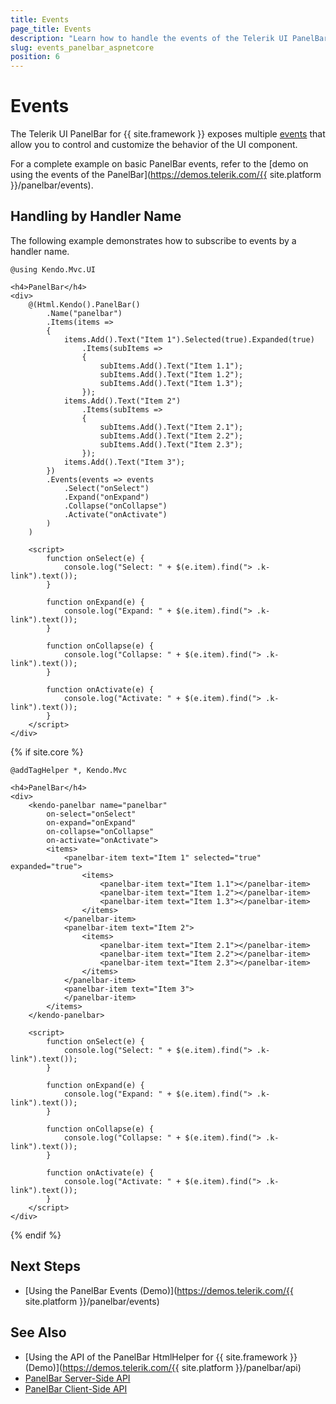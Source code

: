 ```yaml
---
title: Events
page_title: Events
description: "Learn how to handle the events of the Telerik UI PanelBar component for {{ site.framework }}."
slug: events_panelbar_aspnetcore
position: 6
---
```


# Events

The Telerik UI PanelBar for {{ site.framework }} exposes multiple [events](/api/kendo.mvc.ui.fluent/panelbareventbuilder) that allow you to control and customize the behavior of the UI component.

For a complete example on basic PanelBar events, refer to the [demo on using the events of the PanelBar](https://demos.telerik.com/{{ site.platform }}/panelbar/events).

## Handling by Handler Name

The following example demonstrates how to subscribe to events by a handler name.

```HtmlHelper
@using Kendo.Mvc.UI

<h4>PanelBar</h4>
<div>
    @(Html.Kendo().PanelBar()
        .Name("panelbar")
        .Items(items =>
        {
            items.Add().Text("Item 1").Selected(true).Expanded(true)
                .Items(subItems =>
                {
                    subItems.Add().Text("Item 1.1");
                    subItems.Add().Text("Item 1.2");
                    subItems.Add().Text("Item 1.3");
                });
            items.Add().Text("Item 2")
                .Items(subItems =>
                {
                    subItems.Add().Text("Item 2.1");
                    subItems.Add().Text("Item 2.2");
                    subItems.Add().Text("Item 2.3");
                });
            items.Add().Text("Item 3");
        })
        .Events(events => events
            .Select("onSelect")
            .Expand("onExpand")
            .Collapse("onCollapse")
            .Activate("onActivate")
        )
    )

    <script>
        function onSelect(e) {
            console.log("Select: " + $(e.item).find("> .k-link").text());
        }

        function onExpand(e) {
            console.log("Expand: " + $(e.item).find("> .k-link").text());
        }

        function onCollapse(e) {
            console.log("Collapse: " + $(e.item).find("> .k-link").text());
        }

        function onActivate(e) {
            console.log("Activate: " + $(e.item).find("> .k-link").text());
        }
    </script>  
</div>
```
{% if site.core %}
```TagHelper
@addTagHelper *, Kendo.Mvc

<h4>PanelBar</h4>
<div>
    <kendo-panelbar name="panelbar" 
        on-select="onSelect"
        on-expand="onExpand"
        on-collapse="onCollapse"
        on-activate="onActivate">
        <items>
            <panelbar-item text="Item 1" selected="true" expanded="true">
                <items>
                    <panelbar-item text="Item 1.1"></panelbar-item>
                    <panelbar-item text="Item 1.2"></panelbar-item>
                    <panelbar-item text="Item 1.3"></panelbar-item>
                </items>
            </panelbar-item>
            <panelbar-item text="Item 2">
                <items>
                    <panelbar-item text="Item 2.1"></panelbar-item>
                    <panelbar-item text="Item 2.2"></panelbar-item>
                    <panelbar-item text="Item 2.3"></panelbar-item>
                </items>
            </panelbar-item>
            <panelbar-item text="Item 3">
            </panelbar-item>
        </items>
    </kendo-panelbar>

    <script>
        function onSelect(e) {
            console.log("Select: " + $(e.item).find("> .k-link").text());
        }

        function onExpand(e) {
            console.log("Expand: " + $(e.item).find("> .k-link").text());
        }

        function onCollapse(e) {
            console.log("Collapse: " + $(e.item).find("> .k-link").text());
        }

        function onActivate(e) {
            console.log("Activate: " + $(e.item).find("> .k-link").text());
        }
    </script> 
</div>

```
{% endif %}

## Next Steps

* [Using the PanelBar Events (Demo)](https://demos.telerik.com/{{ site.platform }}/panelbar/events)

## See Also

* [Using the API of the PanelBar HtmlHelper for {{ site.framework }} (Demo)](https://demos.telerik.com/{{ site.platform }}/panelbar/api)
* [PanelBar Server-Side API](/api/panelbar)
* [PanelBar Client-Side API](https://docs.telerik.com/kendo-ui/api/javascript/ui/panelbar)
